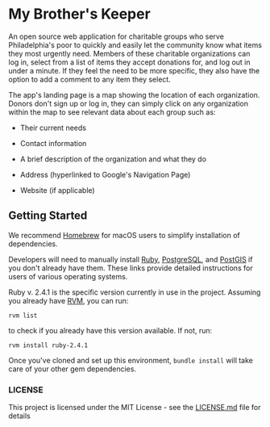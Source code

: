 # My Brother's Keeper

An open source web application for charitable groups who serve Philadelphia's poor to quickly and easily let the community know what items they most urgently need.  Members of these charitable organizations can log in, select from a list of items they accept donations for, and log out in under a minute.  If they feel the need to be more specific, they also have the option to add a comment to any item they select.  

The app's landing page is a map showing the location of each organization.  Donors don't sign up or log in, they can simply click on any organization within the map to see relevant data about each group such as:

* Their current needs

* Contact information

* A brief description of the organization and what they do

* Address (hyperlinked to Google's Navigation Page)

* Website (if applicable)

## Getting Started

We recommend [Homebrew](https://brew.sh/) for macOS users to simplify installation of dependencies.

Developers will need to manually install [Ruby](https://www.ruby-lang.org/en/documentation/installation/#homebrew),  [PostgreSQL](https://www.postgresql.org/download/), and [PostGIS](https://postgis.net/install/) if you don't already have them.  These links provide detailed instructions for users of various operating systems.

Ruby v. 2.4.1 is the specific version currently in use in the project.  Assuming you already have [RVM](https://rvm.io/rvm/install), you can run:

```
rvm list
```

to check if you already have this version available.  If not, run:

```
rvm install ruby-2.4.1
```

Once you've cloned and set up this environment, `bundle install` will take care of your other gem dependencies.

### LICENSE

This project is licensed under the MIT License - see the [LICENSE.md](https://github.com/my-brothers-keeper/my-brothers-keeper/blob/master/LICENSE) file for details


